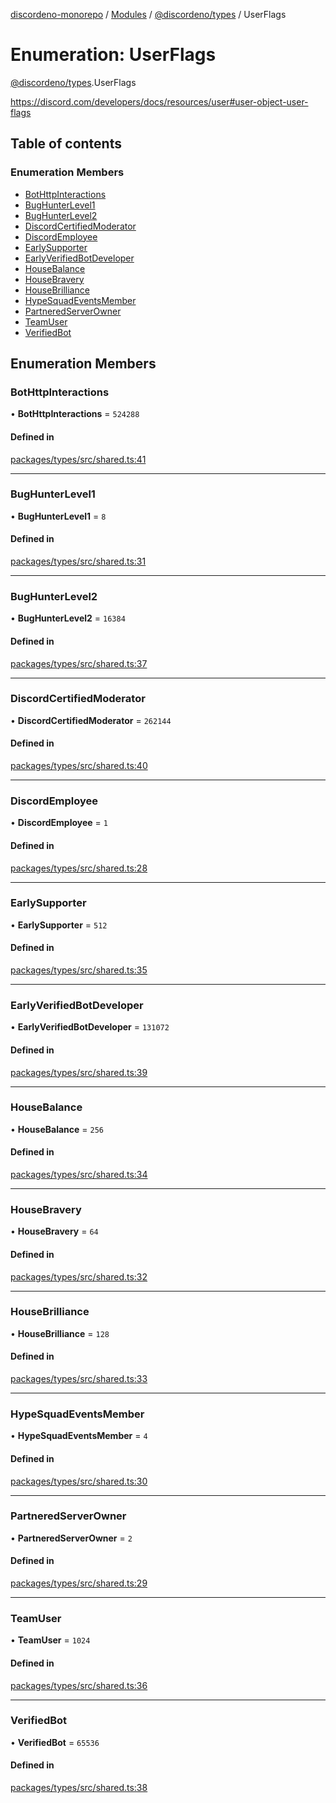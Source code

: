 [discordeno-monorepo](../README.md) / [Modules](../modules.md) / [@discordeno/types](../modules/discordeno_types.md) / UserFlags

# Enumeration: UserFlags

[@discordeno/types](../modules/discordeno_types.md).UserFlags

https://discord.com/developers/docs/resources/user#user-object-user-flags

## Table of contents

### Enumeration Members

- [BotHttpInteractions](discordeno_types.UserFlags.md#bothttpinteractions)
- [BugHunterLevel1](discordeno_types.UserFlags.md#bughunterlevel1)
- [BugHunterLevel2](discordeno_types.UserFlags.md#bughunterlevel2)
- [DiscordCertifiedModerator](discordeno_types.UserFlags.md#discordcertifiedmoderator)
- [DiscordEmployee](discordeno_types.UserFlags.md#discordemployee)
- [EarlySupporter](discordeno_types.UserFlags.md#earlysupporter)
- [EarlyVerifiedBotDeveloper](discordeno_types.UserFlags.md#earlyverifiedbotdeveloper)
- [HouseBalance](discordeno_types.UserFlags.md#housebalance)
- [HouseBravery](discordeno_types.UserFlags.md#housebravery)
- [HouseBrilliance](discordeno_types.UserFlags.md#housebrilliance)
- [HypeSquadEventsMember](discordeno_types.UserFlags.md#hypesquadeventsmember)
- [PartneredServerOwner](discordeno_types.UserFlags.md#partneredserverowner)
- [TeamUser](discordeno_types.UserFlags.md#teamuser)
- [VerifiedBot](discordeno_types.UserFlags.md#verifiedbot)

## Enumeration Members

### BotHttpInteractions

• **BotHttpInteractions** = `524288`

#### Defined in

[packages/types/src/shared.ts:41](https://github.com/deepsarda/discordeno/blob/c6dc30bb/packages/types/src/shared.ts#L41)

---

### BugHunterLevel1

• **BugHunterLevel1** = `8`

#### Defined in

[packages/types/src/shared.ts:31](https://github.com/deepsarda/discordeno/blob/c6dc30bb/packages/types/src/shared.ts#L31)

---

### BugHunterLevel2

• **BugHunterLevel2** = `16384`

#### Defined in

[packages/types/src/shared.ts:37](https://github.com/deepsarda/discordeno/blob/c6dc30bb/packages/types/src/shared.ts#L37)

---

### DiscordCertifiedModerator

• **DiscordCertifiedModerator** = `262144`

#### Defined in

[packages/types/src/shared.ts:40](https://github.com/deepsarda/discordeno/blob/c6dc30bb/packages/types/src/shared.ts#L40)

---

### DiscordEmployee

• **DiscordEmployee** = `1`

#### Defined in

[packages/types/src/shared.ts:28](https://github.com/deepsarda/discordeno/blob/c6dc30bb/packages/types/src/shared.ts#L28)

---

### EarlySupporter

• **EarlySupporter** = `512`

#### Defined in

[packages/types/src/shared.ts:35](https://github.com/deepsarda/discordeno/blob/c6dc30bb/packages/types/src/shared.ts#L35)

---

### EarlyVerifiedBotDeveloper

• **EarlyVerifiedBotDeveloper** = `131072`

#### Defined in

[packages/types/src/shared.ts:39](https://github.com/deepsarda/discordeno/blob/c6dc30bb/packages/types/src/shared.ts#L39)

---

### HouseBalance

• **HouseBalance** = `256`

#### Defined in

[packages/types/src/shared.ts:34](https://github.com/deepsarda/discordeno/blob/c6dc30bb/packages/types/src/shared.ts#L34)

---

### HouseBravery

• **HouseBravery** = `64`

#### Defined in

[packages/types/src/shared.ts:32](https://github.com/deepsarda/discordeno/blob/c6dc30bb/packages/types/src/shared.ts#L32)

---

### HouseBrilliance

• **HouseBrilliance** = `128`

#### Defined in

[packages/types/src/shared.ts:33](https://github.com/deepsarda/discordeno/blob/c6dc30bb/packages/types/src/shared.ts#L33)

---

### HypeSquadEventsMember

• **HypeSquadEventsMember** = `4`

#### Defined in

[packages/types/src/shared.ts:30](https://github.com/deepsarda/discordeno/blob/c6dc30bb/packages/types/src/shared.ts#L30)

---

### PartneredServerOwner

• **PartneredServerOwner** = `2`

#### Defined in

[packages/types/src/shared.ts:29](https://github.com/deepsarda/discordeno/blob/c6dc30bb/packages/types/src/shared.ts#L29)

---

### TeamUser

• **TeamUser** = `1024`

#### Defined in

[packages/types/src/shared.ts:36](https://github.com/deepsarda/discordeno/blob/c6dc30bb/packages/types/src/shared.ts#L36)

---

### VerifiedBot

• **VerifiedBot** = `65536`

#### Defined in

[packages/types/src/shared.ts:38](https://github.com/deepsarda/discordeno/blob/c6dc30bb/packages/types/src/shared.ts#L38)
